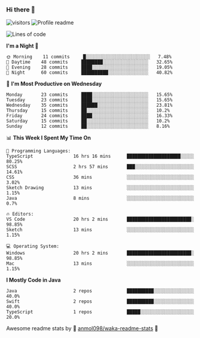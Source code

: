 ### Hi there 👋  
![visitors](https://visitor-badge.laobi.icu/badge?page_id=leverglowh) ![Profile readme](https://github.com/leverglowh/leverglowh/workflows/Profile%20readme/badge.svg?branch=master)

<!--START_SECTION:waka-->
![Lines of code](https://img.shields.io/badge/From%20Hello%20World%20I%27ve%20Written-748172%20lines%20of%20code-blue)

**I'm a Night 🦉** 

```text
🌞 Morning    11 commits     █░░░░░░░░░░░░░░░░░░░░░░░░   7.48% 
🌆 Daytime    48 commits     ████████░░░░░░░░░░░░░░░░░   32.65% 
🌃 Evening    28 commits     ████░░░░░░░░░░░░░░░░░░░░░   19.05% 
🌙 Night      60 commits     ██████████░░░░░░░░░░░░░░░   40.82%

```
📅 **I'm Most Productive on Wednesday** 

```text
Monday       23 commits     ████░░░░░░░░░░░░░░░░░░░░░   15.65% 
Tuesday      23 commits     ████░░░░░░░░░░░░░░░░░░░░░   15.65% 
Wednesday    35 commits     ██████░░░░░░░░░░░░░░░░░░░   23.81% 
Thursday     15 commits     ██░░░░░░░░░░░░░░░░░░░░░░░   10.2% 
Friday       24 commits     ████░░░░░░░░░░░░░░░░░░░░░   16.33% 
Saturday     15 commits     ██░░░░░░░░░░░░░░░░░░░░░░░   10.2% 
Sunday       12 commits     ██░░░░░░░░░░░░░░░░░░░░░░░   8.16%

```


📊 **This Week I Spent My Time On** 

```text
💬 Programming Languages: 
TypeScript               16 hrs 16 mins      ████████████████████░░░░░   80.25% 
SCSS                     2 hrs 57 mins       ███░░░░░░░░░░░░░░░░░░░░░░   14.61% 
CSS                      36 mins             ░░░░░░░░░░░░░░░░░░░░░░░░░   3.02% 
Sketch Drawing           13 mins             ░░░░░░░░░░░░░░░░░░░░░░░░░   1.15% 
Java                     8 mins              ░░░░░░░░░░░░░░░░░░░░░░░░░   0.7%

🔥 Editors: 
VS Code                  20 hrs 2 mins       ████████████████████████░   98.85% 
Sketch                   13 mins             ░░░░░░░░░░░░░░░░░░░░░░░░░   1.15%

💻 Operating System: 
Windows                  20 hrs 2 mins       ████████████████████████░   98.85% 
Mac                      13 mins             ░░░░░░░░░░░░░░░░░░░░░░░░░   1.15%

```

**I Mostly Code in Java** 

```text
Java                     2 repos             ██████████░░░░░░░░░░░░░░░   40.0% 
Swift                    2 repos             ██████████░░░░░░░░░░░░░░░   40.0% 
TypeScript               1 repos             █████░░░░░░░░░░░░░░░░░░░░   20.0%

```



<!--END_SECTION:waka-->


Awesome readme stats by :star2: [anmol098/waka-readme-stats](https://github.com/anmol098/waka-readme-stats) :star2:
